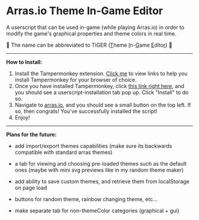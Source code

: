 # Arras.io Theme In-Game Editor
A userscript that can be used in-game (while playing Arras.io) in order to modify the game's graphical properties and theme colors in real time.

🐅 The name can be abbreviated to TIGER (<u>T</u>heme <u>I</u>n-<u>G</u>ame <u>E</u>dito<u>r</u>) 🐅

---

**How to Install:**
1. Install the Tampermonkey extension. [Click me](https://www.tampermonkey.net/?ext=dhdg) to view links to help you install Tampermonkey for your browser of choice.
2. Once you have installed Tampermonkey, click [this link right here](https://github.com/Road6943/Arras-Theme-In-Game-Editor/raw/main/final/theme_in_game_editor.user.js), and you should see a userscript-installation tab pop up. Click "Install" to do so.
3. Navigate to [arras.io](https://arras.io/), and you should see a small button on the top left. If so, then congrats! You've successfully installed the script!
4. Enjoy!

---

**Plans for the future:**
+ add import/export themes capabilities (make sure its backwards compatible with standard arras themes)
+ a tab for viewing and choosing pre-loaded themes such as the default ones (maybe with mini svg previews like in my random theme maker)
+ add ability to save custom themes, and retrieve them from localStorage on page load
+ buttons for random theme, rainbow changing theme, etc...

+ make separate tab for non-themeColor categories (graphical + gui)
